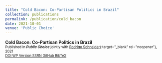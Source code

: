 ```yaml
---
title: "Cold Bacon: Co-Partisan Politics in Brazil"
collection: publications
permalink: /publication/cold_bacon
date: 2021-10-01
venue: 'Public Choice'
---
```

**Cold Bacon: Co-Partisan Politics in Brazil**<br/>
<span style="font-size:0.8em">Published in **_Public Choice_** jointly with [Rodrigo Schneider](https://sites.google.com/view/rodrigoaraujoschneider){:target="_blank" rel="noopener"}, 2021</span>  
<a href="https://doi.org/10.1007/s11127-020-00869-4" target="_blank" class="btn--research" style="font-size:0.8em">DOI <i class="fas fa-fw fa-link zoom" aria-hidden="true"></i></a>
<a href="/files/coldbacon_local.pdf" target="_blank" class="btn--research" style="font-size:0.8em">WP Version <i class="fas fa-fw fa-file-pdf zoom" aria-hidden="true"></i></a>
<a href="https://papers.ssrn.com/sol3/papers.cfm?abstract_id=3498966" target="_blank" class="btn--research" style="font-size:0.8em">SSRN <i class="fas fa-fw fa-link zoom" aria-hidden="true"></i></a>
<a href="https://github.com/diogobaerlocher/ColdBacon" target="_blank" class="btn--research" style="font-size:0.8em">GitHub <i class="fab fa-fw fa-github zoom" aria-hidden="true"></i></a>
<a href="/files/coldbacon_cite.txt" target="_blank" class="btn--research" style="font-size:0.8em">BibTeX <i class="fas fa-file-alt zoom" aria-hidden="true"></i></a>
